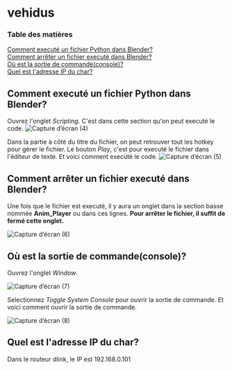 # vehidus

### Table des matières  
[Comment executé un fichier Python dans Blender?](#header1)  
[Comment arrêter un fichier executé dans Blender?](#header2)   
[Où est la sortie de commande(console)?](#header3)    
[Quel est l'adresse IP du char?](#header4)    

<a name="header1"/>

## Comment executé un fichier Python dans Blender?
Ouvrez l'onglet _Scripting_. C'est dans cette section qu'on peut executé le code.
![Capture d’écran (4)](https://user-images.githubusercontent.com/56097666/138791605-bd43bd61-ea5f-447b-8f06-8492f32e7572.png)

Dans la partie à côté du titre du fichier, on peut retrouver tout les hotkey pour gérer le fichier. Le bouton _Play_, c'est pour executé le fichier dans l'éditeur de texte. Et voici comment executé le code.
![Capture d’écran (5)](https://user-images.githubusercontent.com/56097666/138791633-7465707a-e75f-45c5-8d4d-f9a2439948c2.png)

<a name="header2"/>

## Comment arrêter un fichier executé dans Blender?
Une fois que le fichier est executé, il y aura un onglet dans la section basse nommée **Anim_Player** ou dans ces lignes. **Pour arrêter le fichier, il suffit de fermé cette onglet.**

![Capture d’écran (6)](https://user-images.githubusercontent.com/56097666/138791644-45fb28aa-473c-465b-a21a-3443319de06c.png)

<a name="header3"/>

## Où est la sortie de commande(console)?
Ouvrez l'onglet _Window_.  

![Capture d’écran (7)](https://user-images.githubusercontent.com/56097666/138793011-cfe2c4bc-a349-411a-9036-6b7921be1b07.png)

Selectionnez _Toggle System Console_ pour ouvrir la sortie de commande. Et voici comment ouvrir la sortie de commande.

![Capture d’écran (8)](https://user-images.githubusercontent.com/56097666/138791778-ffb19423-60dd-457c-984b-22f09dd5850a.png)

## Quel est l'adresse IP du char?
Dans le routeur dlink, le IP est 192.168.0.101
